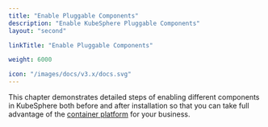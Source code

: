 ```yaml
---
title: "Enable Pluggable Components"
description: "Enable KubeSphere Pluggable Components"
layout: "second"

linkTitle: "Enable Pluggable Components"

weight: 6000

icon: "/images/docs/v3.x/docs.svg"
---
```


This chapter demonstrates detailed steps of enabling different components in KubeSphere both before and after installation so that you can take full advantage of the [container platform](https://docs.kubesphere-carryon.top/) for your business.
